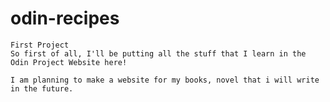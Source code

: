 # odin-recipes

    First Project
    So first of all, I'll be putting all the stuff that I learn in the Odin Project Website here!

    I am planning to make a website for my books, novel that i will write in the future.